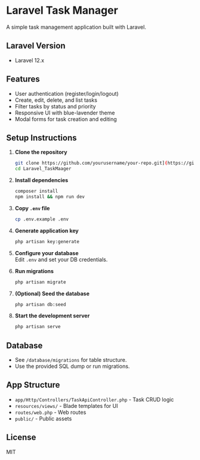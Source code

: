 # Laravel Task Manager

A simple task management application built with Laravel.

## Laravel Version

- Laravel 12.x 

## Features

- User authentication (register/login/logout)
- Create, edit, delete, and list tasks
- Filter tasks by status and priority
- Responsive UI with blue-lavender theme
- Modal forms for task creation and editing

## Setup Instructions

1. **Clone the repository**
   ```bash
   git clone https://github.com/yourusername/your-repo.git](https://github.com/DevarshThacker/Laravel_TaskManager)
   cd Laravel_TaskMaager
   ```

2. **Install dependencies**
   ```bash
   composer install
   npm install && npm run dev
   ```

3. **Copy `.env` file**
   ```bash
   cp .env.example .env
   ```

4. **Generate application key**
   ```bash
   php artisan key:generate
   ```

5. **Configure your database**  
   Edit `.env` and set your DB credentials.

6. **Run migrations**
   ```bash
   php artisan migrate
   ```

7. **(Optional) Seed the database**
   ```bash
   php artisan db:seed
   ```

8. **Start the development server**
   ```bash
   php artisan serve
   ```

## Database

- See `/database/migrations` for table structure.
- Use the provided SQL dump or run migrations.

## App Structure

- `app/Http/Controllers/TaskApiController.php` - Task CRUD logic
- `resources/views/` - Blade templates for UI
- `routes/web.php` - Web routes
- `public/` - Public assets

## License

MIT
